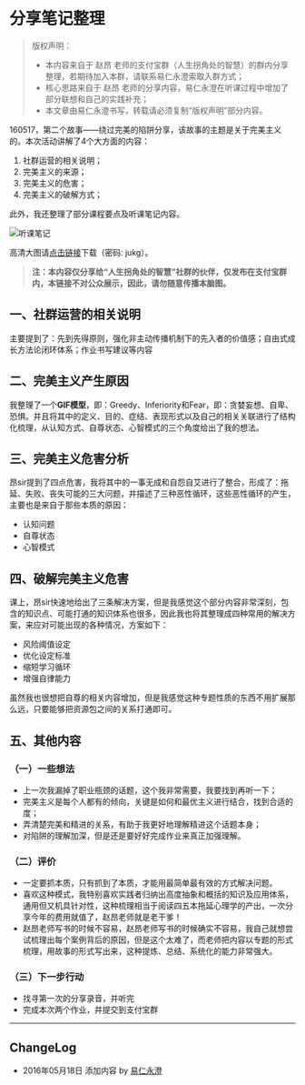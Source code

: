 # 分享笔记整理

> 版权声明：
> - 本内容来自于 赵昂 老师的支付宝群（人生拐角处的智慧）的群内分享整理，若期待加入本群，请联系易仁永澄索取入群方式；
> - 核心思路来自于 赵昂 老师的分享内容，易仁永澄在听课过程中增加了部分联想和自己的实践补充；
> - 本文章由易仁永澄书写，转载请必须复制“版权声明”部分内容。

160517，第二个故事——绕过完美的陷阱分享，该故事的主题是关于完美主义的。本次活动讲解了4个大方面的内容：
1. 社群运营的相关说明；
2. 完美主义的来源；
3. 完美主义的危害；
4. 完美主义的破解方式；

此外，我还整理了部分课程要点及听课笔记内容。

![听课笔记](http://o7267jn19.bkt.clouddn.com/WOCC-160517-daotu.jpg.jpeg)

高清大图请[点击链接](http://pan.baidu.com/s/1o7Z5wBw)下载（密码: jukg）。

> **注：本内容仅分享给“人生拐角处的智慧”社群的伙伴，仅发布在支付宝群内，本链接不对公众展示，因此，请勿随意传播本脑图。**

## 一、社群运营的相关说明

主要提到了：先到先得原则，强化非主动传播机制下的先入者的价值感；自由式成长方法论闭环体系；作业书写建议等内容

## 二、完美主义产生原因

我整理了一个**GIF模型**，即：Greedy、Inferiority和Fear，即：贪婪妄想、自卑、恐惧。并且将其中的定义、目的、症结、表现形式以及自己的相关关联进行了结构化梳理，从认知方式、自尊状态、心智模式的三个角度给出了我的想法。


## 三、完美主义危害分析

昂sir提到了四点危害，我将其中的一事无成和自怨自艾进行了整合，形成了：拖延、失败、丧失可能的三大问题，并描述了三种恶性循环，这些恶性循环的产生，主要也是来自于那些本质的原因：

- 认知问题
- 自尊状态
- 心智模式

## 四、破解完美主义危害

课上，昂sir快速地给出了三条解决方案，但是我感觉这个部分内容非常深刻，包含的知识点、可能打通的知识体系也很多，因此我也将其整理成四种常用的解决方案，来应对可能出现的各种情况，方案如下：
- 风险阈值设定
- 优化设定标准
- 缩短学习循环
- 增强自律能力

虽然我也很想把自尊的相关内容增加，但是我感觉这种专题性质的东西不用扩展那么远，只要能够把资源包之间的关系打通即可。

## 五、其他内容

### （一）一些想法

- 上一次我漏掉了职业瓶颈的话题，这个我非常需要，我要找到再听一下；
- 完美主义是每个人都有的倾向，关键是如何和最优主义进行结合，找到合适的度；
- 弄清楚完美和精进的关系，有助于我更好地理解精进这个话题本身；
- 对陷阱的理解加深，但是还是要好好完成作业来真正加强理解。

### （二）评价

- 一定要抓本质，只有抓到了本质，才能用最简单最有效的方式解决问题。
- 喜欢这种模式，我特别喜欢实践者归纳出高度抽象和概括的知识及应用体系，通用但又机具针对性，这种梳理相当于阅读四五本拖延心理学的产出，一次分享今年的费用就值了，赵昂老师就是老干爹！
- 赵昂老师写书的时候不容易，赵昂老师写书的时候确实不容易，我自己就想尝试梳理出每个案例背后的原因，但是这个太难了，而老师把内容以专题的形式梳理，用故事的形式写出来，这种提炼、总结、系统化的能力非常强大。

### （三）下一步行动

- 找寻第一次的分享录音，并听完
- 完成本次两个作业，并提交到支付宝群

---- 

## ChangeLog

- 2016年05月18日 添加内容 by [易仁永澄](http://blog.hiddenwangcc.com)
